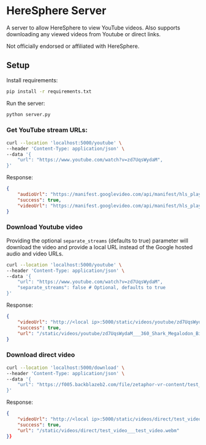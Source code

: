 # HereSphere Server

A server to allow HereSphere to view YouTube videos. Also supports downloading any viewed videos from Youtube or direct links.

Not officially endorsed or affiliated with HereSphere.

## Setup

Install requirements:
```bash
pip install -r requirements.txt
```

Run the server:
```bash
python server.py
```

### Get YouTube stream URLs:
```bash
curl --location 'localhost:5000/youtube' \
--header 'Content-Type: application/json' \
--data '{
    "url": "https://www.youtube.com/watch?v=zd7UqsWydaM",
}'
```

Response:

```json
{
    "audioUrl": "https://manifest.googlevideo.com/api/manifest/hls_playlist/expire/1706424056/ei/mKK1Za7FG5D72_gPo7KSkAU/.../playlist/index.m3u8",
    "success": true,
    "videoUrl": "https://manifest.googlevideo.com/api/manifest/hls_playlist/expire/1706424056/ei/mKK1Za7FG5D72_gPo7KSkAU/.../playlist/index.m3u8"
}
```

### Download Youtube video

Providing the optional `separate_streams` (defaults to true) parameter will download the video and provide a local URL instead of the Google hosted audio and video URLs.

```bash
curl --location 'localhost:5000/youtube' \
--header 'Content-Type: application/json' \
--data '{
    "url": "https://www.youtube.com/watch?v=zd7UqsWydaM",
    "separate_streams": false # Optional, defaults to true
}'
```

Response:

```json
{
    "videoUrl": "http://<local ip>:5000/static/videos/youtube/zd7UqsWydaM___360_Shark_Megalodon_Bites_The_Ship_The_Largest_Shark_In_The_World_Vr_360_Video___3840x2160.webm",
    "success": true,
    "url": "/static/videos/youtube/zd7UqsWydaM___360_Shark_Megalodon_Bites_The_Ship_The_Largest_Shark_In_The_World_Vr_360_Video___3840x2160.webm"
}
```

### Download direct video
```bash
curl --location 'localhost:5000/download' \
--header 'Content-Type: application/json' \
--data '{
    "url": "https://f005.backblazeb2.com/file/zetaphor-vr-content/test_video.webm"
}'
```

Response:

```json
{
    "videoUrl": "http://<local ip>:5000/static/videos/direct/test_video___test_video.webm",
    "success": true,
    "url": "/static/videos/direct/test_video___test_video.webm"
}}
```

